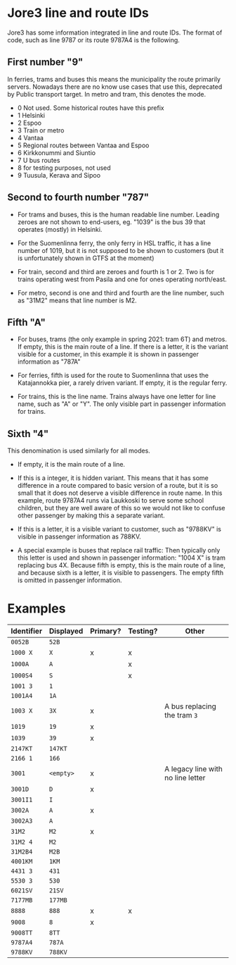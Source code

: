# Jore3 line and route IDs

Jore3 has some information integrated in line and route IDs. The format of code, such as line 9787 or its route 9787A4 is the following.

## First number "9"

In ferries, trams and buses this means the municipality the route primarily servers. Nowadays there are no know use cases that use this, deprecated by Public transport target. In metro and tram, this denotes the mode.

* 0 Not used. Some historical routes have this prefix
* 1 Helsinki
* 2 Espoo
* 3 Train or metro
* 4 Vantaa
* 5 Regional routes between Vantaa and Espoo
* 6 Kirkkonummi and Siuntio
* 7 U bus routes
* 8 for testing purposes, not used
* 9 Tuusula, Kerava and Sipoo

## Second to fourth number "787"

* For trams and buses, this is the human readable line number. Leading zeroes are not shown to end-users, eg. "1039" is the bus 39 that operates (mostly) in Helsinki.

* For the Suomenlinna ferry, the only ferry in HSL traffic, it has a line number of 1019, but it is not supposed to be shown to customers (but it is unfortunately shown in GTFS at the moment)

* For train, second and third are zeroes and fourth is 1 or 2. Two is for trains operating west from Pasila and one for ones operating north/east.

* For metro, second is one and third and fourth are the line number, such as "31M2" means that line number is M2.

## Fifth "A"

* For buses, trams (the only example in spring 2021: tram 6T) and metros. If empty, this is the main route of a line. If there is a letter, it is the variant visible for a customer, in this example it is shown in passenger information as "787A"

* For ferries, fifth is used for the route to Suomenlinna that uses the Katajannokka pier, a rarely driven variant. If empty, it is the regular ferry.

* For trains, this is the line name. Trains always have one letter for line name, such as "A" or "Y". The only visible part in passenger information for trains.

## Sixth "4"

This denomination is used similarly for all modes.

* If empty, it is the main route of a line.

* If this is a integer, it is hidden variant. This means that it has some difference in a route compared to basic version of a route, but it is so small that it does not deserve a visible difference in route name. In this example, route 9787A4 runs via Laukkoski to serve some school children, but they are well aware of this so we would not like to confuse other passenger by making this a separate variant.

* If this is a letter, it is a visible variant to customer, such as "9788KV" is visible in passenger information as 788KV.

* A special example is buses that replace rail traffic: Then typically only this letter is used and shown in passenger information: "1004 X" is tram replacing bus 4X. Because fifth is empty, this is the main route of a line, and because sixth is a letter, it is visible to passengers. The empty fifth is omitted in passenger information.

# Examples

| Identifier   | Displayed   | Primary? | Testing? | Other |
|--------------|-------------|----------|----------|-------|
| `0052B`      | `52B`       |          |          |       |
| `1000 X`     | `X`         | x        | x        |       |
| `1000A`      | `A`         |          | x        |       |
| `1000S4`     | `S`         |          | x        |       |
| `1001 3`     | `1`         |          |          |       |
| `1001A4`     | `1A`        |          |          |       |
| `1003 X`     | `3X`        | x        |          | A bus replacing the tram `3` |
| `1019`       | `19`        | x        |          |       |
| `1039`       | `39`        | x        |          |       |
| `2147KT`     | `147KT`     |          |          |       |
| `2166 1`     | `166`       |          |          |       |
| `3001`       | `<empty>`   | x        |          | A legacy line with no line letter |
| `3001D`      | `D`         | x        |          |       |
| `3001I1`     | `I`         |          |          |       |
| `3002A`      | `A`         | x        |          |       |
| `3002A3`     | `A`         |          |          |       |
| `31M2`       | `M2`        | x        |          |       |
| `31M2 4`     | `M2`        |          |          |       |
| `31M2B4`     | `M2B`       |          |          |       |
| `4001KM`     | `1KM`       |          |          |       |
| `4431 3`     | `431`       |          |          |       |
| `5530 3`     | `530`       |          |          |       |
| `6021SV`     | `21SV`      |          |          |       |
| `7177MB`     | `177MB`     |          |          |       |
| `8888`       | `888`       | x        | x        |       |
| `9008`       | `8`         | x        |          |       |
| `9008TT`     | `8TT`       |          |          |       |
| `9787A4`     | `787A`      |          |          |       |
| `9788KV`     | `788KV`     |          |          |       |
